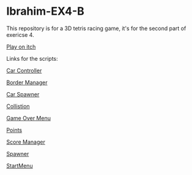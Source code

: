 # Ibrahim-EX4-B

This repository is for a 3D tetris racing game, it's for the second part of exericse 4.

[Play on itch](https://gamedevbc.itch.io/ibrahim-ex4-b)


Links for the scripts:

[Car Controller](https://github.com/Game-Dev-Baram-Chahine/Ibrahim-EX4-B/blob/main/Assets/Scripts/CarController.cs)


[Border Manager](https://github.com/Game-Dev-Baram-Chahine/Ibrahim-EX4-B/blob/main/Assets/Scripts/BorderManager.cs)


[Car Spawner](https://github.com/Game-Dev-Baram-Chahine/Ibrahim-EX4-B/blob/main/Assets/Scripts/CarSpawner.cs)


[Collistion](https://github.com/Game-Dev-Baram-Chahine/Ibrahim-EX4-B/blob/main/Assets/Scripts/Collistion.cs)


[Game Over Menu](https://github.com/Game-Dev-Baram-Chahine/Ibrahim-EX4-B/blob/main/Assets/Scripts/GameOverMenu.cs)


[Points](https://github.com/Game-Dev-Baram-Chahine/Ibrahim-EX4-B/blob/main/Assets/Scripts/Points.cs)


[Score Manager](https://github.com/Game-Dev-Baram-Chahine/Ibrahim-EX4-B/blob/main/Assets/Scripts/ScoreManager.cs)


[Spawner](https://github.com/Game-Dev-Baram-Chahine/Ibrahim-EX4-B/blob/main/Assets/Scripts/Spawner.cs)


[StartMenu](https://github.com/Game-Dev-Baram-Chahine/Ibrahim-EX4-B/blob/main/Assets/Scripts/StartMenu.cs)


